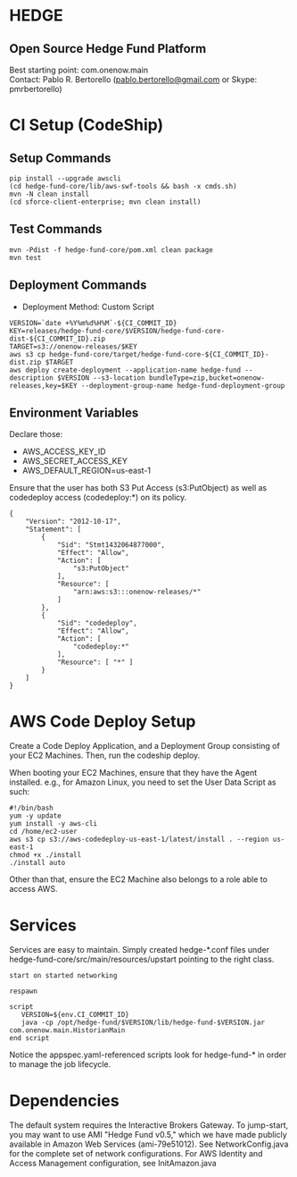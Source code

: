 # HEDGE 
## Open Source Hedge Fund Platform
Best starting point: com.onenow.main  
Contact: Pablo R. Bertorello (pablo.bertorello@gmail.com or Skype: pmrbertorello)

# CI Setup (CodeShip)

## Setup Commands

```
pip install --upgrade awscli
(cd hedge-fund-core/lib/aws-swf-tools && bash -x cmds.sh)
mvn -N clean install
(cd sforce-client-enterprise; mvn clean install)
```

## Test Commands

```
mvn -Pdist -f hedge-fund-core/pom.xml clean package
mvn test
```

## Deployment Commands

  * Deployment Method: Custom Script

```
VERSION=`date +%Y%m%d%H%M`-${CI_COMMIT_ID}
KEY=releases/hedge-fund-core/$VERSION/hedge-fund-core-dist-${CI_COMMIT_ID}.zip
TARGET=s3://onenow-releases/$KEY
aws s3 cp hedge-fund-core/target/hedge-fund-core-${CI_COMMIT_ID}-dist.zip $TARGET
aws deploy create-deployment --application-name hedge-fund --description $VERSION --s3-location bundleType=zip,bucket=onenow-releases,key=$KEY --deployment-group-name hedge-fund-deployment-group
```

## Environment Variables

Declare those:

  * AWS_ACCESS_KEY_ID
  * AWS_SECRET_ACCESS_KEY
  * AWS_DEFAULT_REGION=us-east-1

Ensure that the user has both S3 Put Access (s3:PutObject) as well as codedeploy access (codedeploy:*) on its policy.

```
{
    "Version": "2012-10-17",
    "Statement": [
        {
            "Sid": "Stmt1432064877000",
            "Effect": "Allow",
            "Action": [
                "s3:PutObject"
            ],
            "Resource": [
                "arn:aws:s3:::onenow-releases/*"
            ]
        },
        {
            "Sid": "codedeploy",
            "Effect": "Allow",
            "Action": [
                "codedeploy:*"
            ],
            "Resource": [ "*" ]
        }
    ]
}
```

# AWS Code Deploy Setup

Create a Code Deploy Application, and a Deployment Group consisting of your EC2 Machines. Then, run the codeship deploy.

When booting your EC2 Machines, ensure that they have the Agent installed. e.g., for Amazon Linux, you need to set the User Data Script as such:

    #!/bin/bash
    yum -y update
    yum install -y aws-cli
    cd /home/ec2-user
    aws s3 cp s3://aws-codedeploy-us-east-1/latest/install . --region us-east-1
    chmod +x ./install
    ./install auto

Other than that, ensure the EC2 Machine also belongs to a role able to access AWS.

# Services

Services are easy to maintain. Simply created hedge-*.conf files under hedge-fund-core/src/main/resources/upstart pointing to the right class.

    start on started networking
    
    respawn
    
    script
       VERSION=${env.CI_COMMIT_ID}
       java -cp /opt/hedge-fund/$VERSION/lib/hedge-fund-$VERSION.jar com.onenow.main.HistorianMain
    end script

Notice the appspec.yaml-referenced scripts look for hedge-fund-* in order to manage the job lifecycle.

# Dependencies

The default system requires the Interactive Brokers Gateway.  To jump-start, you may want to use AMI "Hedge Fund v0.5," which we have made publicly available in Amazon Web Services (ami-79e51012).  See NetworkConfig.java for the complete set of network configurations.  For AWS Identity and Access Management configuration, see InitAmazon.java
